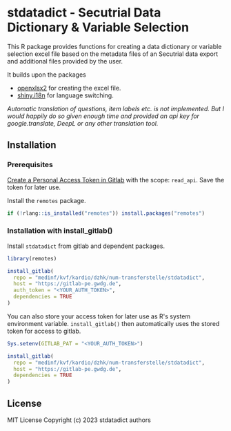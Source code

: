 
# stdatadict - Secutrial Data Dictionary & Variable Selection

This R package provides functions for creating a data dictionary or variable selection excel file based on the metadata files of an Secutrial data export and additional files provided by the user.

It builds upon the packages
- [openxlsx2](https://janmarvin.github.io/openxlsx2/) for creating the excel file.
- [shiny.i18n](https://appsilon.github.io/shiny.i18n/) for language switching. 

*Automatic translation of questions, item labels etc. is not implemented. But I would happily do so given enough time and provided an api key for google.translate, DeepL or any other translation tool.*


## Installation

### Prerequisites

[Create a Personal Access Token in Gitlab](https://docs.gitlab.com/ee/user/profile/personal_access_tokens.html) with the scope: `read_api`.
Save the token for later use.

Install the `remotes` package.

``` r
if (!rlang::is_installed("remotes")) install.packages("remotes")
```

### Installation with install_gitlab()

Install `stdatadict` from gitlab and dependent packages.
``` r
library(remotes)

install_gitlab(
  repo = "medinf/kvf/kardio/dzhk/num-transferstelle/stdatadict",
  host = "https://gitlab-pe.gwdg.de",
  auth_token = "<YOUR_AUTH_TOKEN>",
  dependencies = TRUE
)
```

You can also store your access token for later use as R's system environment variable.
`install_gitlab()` then automatically uses the stored token for access to gitlab.
```r
Sys.setenv(GITLAB_PAT = "<YOUR_AUTH_TOKEN>")

install_gitlab(
  repo = "medinf/kvf/kardio/dzhk/num-transferstelle/stdatadict",
  host = "https://gitlab-pe.gwdg.de",
  dependencies = TRUE
)
```


<!--  

## Example

This is a basic example which shows you how to solve a common problem:

``` r
library(stdatadict)
## basic example code
```

-->
<!--

### Secutrial ExportOption Requirements
-->


## License

MIT License Copyright (c) 2023 stdatadict authors
